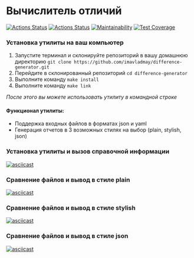 # Вычислитель отличий
[![Actions Status](https://github.com/imavladmay/frontend-project-46/workflows/hexlet-check/badge.svg)](https://github.com/imavladmay/frontend-project-46/actions) [![Actions Status](https://github.com/imavladmay/frontend-project-46/actions/workflows/tests.yml/badge.svg)](https://github.com/imavladmay/frontend-project-46/actions/workflows/tests.yml) [![Maintainability](https://api.codeclimate.com/v1/badges/adcfa055fbb1662e231d/maintainability)](https://codeclimate.com/github/imavladmay/difference-generator/maintainability) [![Test Coverage](https://api.codeclimate.com/v1/badges/adcfa055fbb1662e231d/test_coverage)](https://codeclimate.com/github/imavladmay/difference-generator/test_coverage)

### Установка утилиты на ваш компьютер
1. Запустите терминал и склонируйте репозиторий в вашу домашнюю директорию
   ```git clone https://github.com/imavladmay/difference-generator.git```
2. Перейдите в склонированный репозиторий ```cd difference-generator```
3. Выполните команду ```make install```
4. Выполните команду ```make link```

*После этого вы можете использовать утилиту в командной строке*

#### Функционал утилиты:
- Поддержка входных файлов в форматах json и yaml
- Генерация отчетов в 3 возможных стилях на выбор (plain, stylish, json)

### Установка утилиты и вызов справочной информации

[![asciicast](https://asciinema.org/a/gmllLXpXLtRbvw4hsxpVH2pPy.svg)](https://asciinema.org/a/gmllLXpXLtRbvw4hsxpVH2pPy)

### Сравнение файлов и вывод в стиле plain

[![asciicast](https://asciinema.org/a/EvBrxVztCkUBlnQsE6gEvJPFf.svg)](https://asciinema.org/a/EvBrxVztCkUBlnQsE6gEvJPFf)
 
### Сравнение файлов и вывод в стиле stylish

[![asciicast](https://asciinema.org/a/8aoAMXwRfCG4J6K257T5OWq01.svg)](https://asciinema.org/a/8aoAMXwRfCG4J6K257T5OWq01)
 
### Сравнение файлов и вывод в стиле json

[![asciicast](https://asciinema.org/a/ciB0GU7y0rdbqC6KyCB4hFOqW.svg)](https://asciinema.org/a/ciB0GU7y0rdbqC6KyCB4hFOqW)
